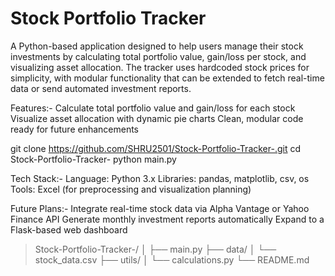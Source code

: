# Stock Portfolio Tracker 
A Python-based application designed to help users manage their stock investments by calculating total portfolio value, gain/loss per stock, and visualizing asset allocation. The tracker uses hardcoded stock prices for simplicity, with modular functionality that can be extended to fetch real-time data or send automated investment reports.


Features:-
Calculate total portfolio value and gain/loss for each stock
Visualize asset allocation with dynamic pie charts
Clean, modular code ready for future enhancements

git clone https://github.com/SHRU2501/Stock-Portfolio-Tracker-.git
cd Stock-Portfolio-Tracker-
python main.py

Tech Stack:-
Language: Python 3.x
Libraries: pandas, matplotlib, csv, os
Tools: Excel (for preprocessing and visualization planning)

Future Plans:-
Integrate real-time stock data via Alpha Vantage or Yahoo Finance API
Generate monthly investment reports automatically
Expand to a Flask-based web dashboard




>Stock-Portfolio-Tracker-/
│
├── main.py
├── data/
│   └── stock_data.csv
├── utils/
│   └── calculations.py
└── README.md

